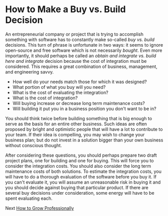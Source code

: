 # How to Make a Buy vs. Build Decision
[//]: # (Version:1.0.0)
An entrepreneurial company or project that is trying to accomplish something with software has to constantly make so-called *buy vs. build* decisions. This turn of phrase is unfortunate in two ways: it seems to ignore open-source and free software which is not necessarily *bought*. Even more importantly, it should perhaps be called an *obtain and integrate vs. build here and integrate* decision because the cost of integration must be considered. This requires a great combination of business, management, and engineering savvy.

- How well do your needs match those for which it was designed?
- What portion of what you buy will you need?
- What is the cost of evaluating the integration?
- What is the cost of integration?
- Will buying increase or decrease long term maintenance costs?
- Will building it put you in a business position you don't want to be in?

You should think twice before building something that is big enough to serve as the basis for an entire other business. Such ideas are often proposed by bright and optimistic people that will have a lot to contribute to your team. If their idea is compelling, you may wish to change your business plan; but do not invest in a solution bigger than your own business without conscious thought.

After considering these questions, you should perhaps prepare two draft project plans, one for building and one for buying. This will force you to consider the integration costs. You should also consider the long term maintenance costs of both solutions. To estimate the integration costs, you will have to do a thorough evaluation of the software before you buy it. If you can't evaluate it, you will assume an unreasonable risk in buying it and you should decide against buying that particular product. If there are several buy decisions under consideration, some energy will have to be spent evaluating each.

Next [How to Grow Professionally](05-How-to-Grow-Professionally.md)
